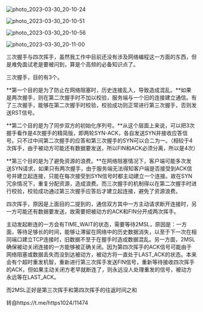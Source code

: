 ![photo_2023-03-30_20-10-24](https://shinoimg.yyshino.top/img/202303302013554.jpg)

![photo_2023-03-30_20-10-51](https://shinoimg.yyshino.top/img/202303302013904.jpg)

![photo_2023-03-30_20-10-56](https://shinoimg.yyshino.top/img/202303302013860.jpg)

![photo_2023-03-30_20-11-00](https://shinoimg.yyshino.top/img/202303302013715.jpg)



三次握手与四次挥手，虽然我工作中目前还没有涉及网络编程这一方面的东西，但是难免面试老是要被问到，算是个高频的必备知识点了。

三次握手，目的有3个。

**第一个目的是为了防止在网络阻塞时，历史连接乱入，导致造成混乱。**如果是两次握手，则在第二次握手时不加以校验，服务端与一个旧的连接建立通信。有了三次握手，能够在第二次握手时校验，校验成功则正常进行第三次握手，否则发送RST信号。

**第二个目的是为了同步双方的初始化序列号。**从这个层面上来说，可以把3次握手看作是4次握手的精简版，即两轮SYN-ACK，各自发送SYN并接收应答信号。只不过中间第二次握手的应答和第三次握手的SYN可以合二为一。（相较于4次挥手，由于被动方可能还有数据要发送，所以FIN和ACK必须分离，所以是4次）

**第三个目的是为了避免资源的浪费。**在网络阻塞情况下，客户端可能多次发送SYN请求，如果只有两次握手，由于服务端无法得知客户端是否接受到ACK信号并建立起连接，只能在每次接受到SYN信号时都主动建立一个连接。故在SYN冗余情况下，重复分配资源，造成浪费。而三次握手的机制得以在第二次握手时进行校验，校验成功通过第三次握手应答后才建立起连接，避免了资源浪费。

四次挥手，原因是上面目的二提到的，通信双方其中一方主动请求断开连接时，另一方可能还有数据要发送，故需要把被动方的ACK和FIN分开成两次挥手。

主动发起断连的一方会有TIME_WAIT的状态，需要等待2MSL，原因是：一方面，等待足够长的时间，能够让滞留在网络中的历史数据消失，以至于下一次在相同端口建立TCP连接时，旧数据不至于在握手时造成数据混乱。另一方面，2MSL确保被动关闭连接的一方能够被正确关闭。因为第四次挥手的ACK信号可能由于网络阻塞或数据丢失而没到达被动方，被动方将一直处于LAST_ACK的状态。本来会有个超时重发机智，重新进行第三次挥手发送FIN信号，重新等待接收四次挥手的ACK，但如果主动关闭方老早就断连了，则永远没人处理重发的信号，被动方永远等在LAST_ACK。

而2MSL正好是第三次挥手和第四次挥手的往返时间之和



转自https://t.me/https1024/11474